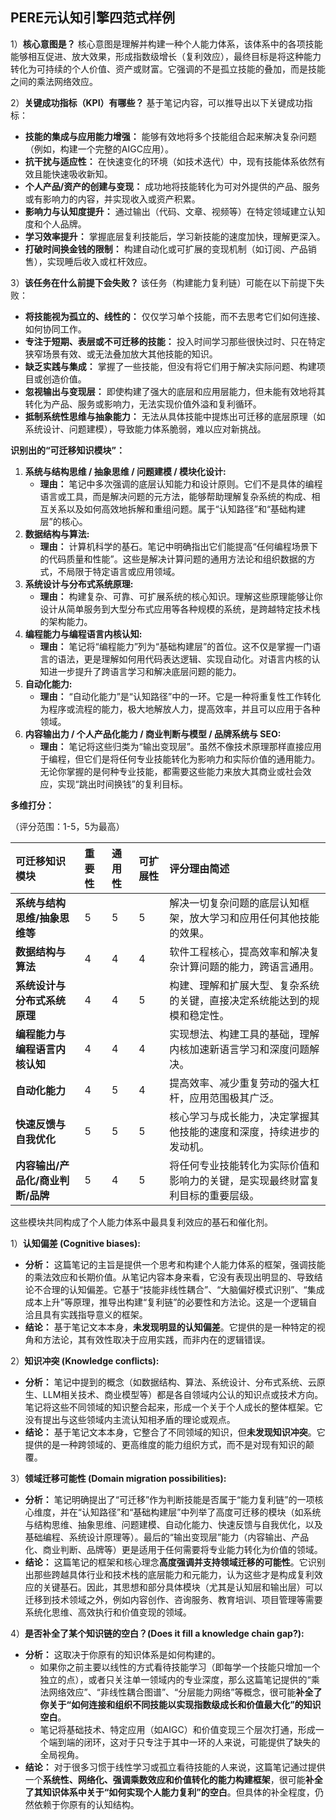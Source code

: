 ## PERE元认知引擎四范式样例

1）**核心意图是？**
核心意图是理解并构建一种个人能力体系，该体系中的各项技能能够相互促进、放大效果，形成指数级增长（复利效应），最终目标是将这种能力转化为可持续的个人价值、资产或财富。它强调的不是孤立技能的叠加，而是技能之间的乘法网络效应。

2）**关键成功指标（KPI）有哪些？**
基于笔记内容，可以推导出以下关键成功指标：
*   **技能的集成与应用能力增强：** 能够有效地将多个技能组合起来解决复杂问题（例如，构建一个完整的AIGC应用）。
*   **抗干扰与适应性：** 在快速变化的环境（如技术迭代）中，现有技能体系依然有效且能快速吸收新知。
*   **个人产品/资产的创建与变现：** 成功地将技能转化为可对外提供的产品、服务或有影响力的内容，并实现收入或资产积累。
*   **影响力与认知度提升：** 通过输出（代码、文章、视频等）在特定领域建立认知度和个人品牌。
*   **学习效率提升：** 掌握底层复利技能后，学习新技能的速度加快，理解更深入。
*   **打破时间换金钱的限制：** 构建自动化或可扩展的变现机制（如订阅、产品销售），实现睡后收入或杠杆效应。

3）**该任务在什么前提下会失败？**
该任务（构建能力复利链）可能在以下前提下失败：
*   **将技能视为孤立的、线性的：** 仅仅学习单个技能，而不去思考它们如何连接、如何协同工作。
*   **专注于短期、表层或不可迁移的技能：** 投入时间学习那些很快过时、只在特定狭窄场景有效、或无法叠加放大其他技能的知识。
*   **缺乏实践与集成：** 掌握了一些技能，但没有将它们用于解决实际问题、构建项目或创造价值。
*   **忽视输出与变现层：** 即使构建了强大的底层和应用层能力，但未能有效地将其转化为产品、服务或影响力，无法实现价值外溢和复利循环。
*   **抵制系统性思维与抽象能力：** 无法从具体技能中提炼出可迁移的底层原理（如系统设计、问题建模），导致能力体系脆弱，难以应对新挑战。


**识别出的“可迁移知识模块”：**

1.  **系统与结构思维 / 抽象思维 / 问题建模 / 模块化设计:**
    *   **理由：** 笔记中多次强调的底层认知能力和设计原则。它们不是具体的编程语言或工具，而是解决问题的元方法，能够帮助理解复杂系统的构成、相互关系以及如何高效地拆解和重组问题。属于“认知路径”和“基础构建层”的核心。
2.  **数据结构与算法:**
    *   **理由：** 计算机科学的基石。笔记中明确指出它们能提高“任何编程场景下的代码质量和性能”。这些是解决计算问题的通用方法论和组织数据的方式，不局限于特定语言或应用领域。
3.  **系统设计与分布式系统原理:**
    *   **理由：** 构建复杂、可靠、可扩展系统的核心知识。理解这些原理能够让你设计从简单服务到大型分布式应用等各种规模的系统，是跨越特定技术栈的架构能力。
4.  **编程能力与编程语言内核认知:**
    *   **理由：** 笔记将“编程能力”列为“基础构建层”的首位。这不仅是掌握一门语言的语法，更是理解如何用代码表达逻辑、实现自动化。对语言内核的认知进一步提升了跨语言学习和解决底层问题的能力。
5.  **自动化能力:**
    *   **理由：** “自动化能力”是“认知路径”中的一环。它是一种将重复性工作转化为程序或流程的能力，极大地解放人力，提高效率，并且可以应用于各种领域。
7.  **内容输出力 / 个人产品化能力 / 商业判断与模型 / 品牌系统与 SEO:**
    *   **理由：** 笔记将这些归类为“输出变现层”。虽然不像技术原理那样直接应用于编程，但它们是将任何专业技能转化为影响力和实际价值的通用能力。无论你掌握的是何种专业技能，都需要这些能力来放大其商业或社会效应，实现“跳出时间换钱”的复利目标。

**多维打分：**

（评分范围：1-5，5为最高）

| 可迁移知识模块                             | 重要性 | 通用性 | 可扩展性 | 评分理由简述                                                                 |
| :----------------------------------------- | :----- | :----- | :------- | :--------------------------------------------------------------------------- |
| **系统与结构思维/抽象思维等**              | 5      | 5      | 5        | 解决一切复杂问题的底层认知框架，放大学习和应用任何其他技能的效果。               |
| **数据结构与算法**                         | 4      | 4      | 4        | 软件工程核心，提高效率和解决复杂计算问题的能力，跨语言通用。                   |
| **系统设计与分布式系统原理**               | 4      | 4      | 5        | 构建、理解和扩展大型、复杂系统的关键，直接决定系统能达到的规模和稳定性。       |
| **编程能力与编程语言内核认知**             | 4      | 4      | 4        | 实现想法、构建工具的基础，理解内核加速新语言学习和深度问题解决。                 |
| **自动化能力**                             | 4      | 5      | 4        | 提高效率、减少重复劳动的强大杠杆，应用范围极其广泛。                           |
| **快速反馈与自我优化**                     | 5      | 5      | 5        | 核心学习与成长能力，决定掌握其他技能的速度和深度，持续进步的发动机。         |
| **内容输出/产品化/商业判断/品牌**          | 5      | 4      | 5        | 将任何专业技能转化为实际价值和影响力的关键，是实现最终财富复利目标的重要层级。 |

这些模块共同构成了个人能力体系中最具复利效应的基石和催化剂。



1）**认知偏差 (Cognitive biases):**
*   **分析：** 这篇笔记的主旨是提供一个思考和构建个人能力体系的框架，强调技能的乘法效应和长期价值。从笔记内容本身来看，它没有表现出明显的、导致结论不合理的认知偏差。它基于“技能非线性耦合”、“大脑偏好模式识别”、“集成成本上升”等原理，推导出构建“复利链”的必要性和方法论。这是一个逻辑自洽且具有实践指导意义的框架。
*   **结论：** 基于笔记文本本身，**未发现明显的认知偏差**。它提供的是一种特定的视角和方法论，其有效性取决于应用实践，而非内在的逻辑错误。

2）**知识冲突 (Knowledge conflicts):**
*   **分析：** 笔记中提到的概念（如数据结构、算法、系统设计、分布式系统、云原生、LLM相关技术、商业模型等）都是各自领域内公认的知识点或技术方向。笔记将这些不同领域的知识整合起来，形成一个关于个人成长的整体框架。它没有提出与这些领域内主流认知相矛盾的理论或观点。
*   **结论：** 基于笔记文本本身，它整合了不同领域的知识，但**未发现知识冲突**。它提供的是一种跨领域的、更高维度的能力组织方式，而不是对现有知识的颠覆。

3）**领域迁移可能性 (Domain migration possibilities):**
*   **分析：** 笔记明确提出了“可迁移”作为判断技能是否属于“能力复利链”的一项核心维度，并在“认知路径”和“基础构建层”中列举了高度可迁移的模块（如系统与结构思维、抽象思维、问题建模、自动化能力、快速反馈与自我优化，以及基础编程、系统设计原理等）。最后的“输出变现层”能力（内容输出、产品化、商业判断、品牌等）更是适用于任何需要将专业能力转化为价值的领域。
*   **结论：** 这篇笔记的框架和核心理念**高度强调并支持领域迁移的可能性**。它识别出那些跨越具体行业和技术栈的底层能力和元能力，认为这些才是构成复利效应的关键基石。因此，其思想和部分具体模块（尤其是认知层和输出层）可以迁移到技术领域之外，例如内容创作、咨询服务、教育培训、项目管理等需要系统化思维、高效执行和价值变现的领域。

4）**是否补全了某个知识链的空白？(Does it fill a knowledge chain gap?):**
*   **分析：** 这取决于你原有的知识体系是如何构建的。
    *   如果你之前主要以线性的方式看待技能学习（即每学一个技能只增加一个独立的点），或者只关注单一领域内的专业深度，那么这篇笔记提供的“乘法网络效应”、“非线性耦合图谱”、“分层能力网络”等概念，很可能**补全了你关于“如何连接和组织不同技能以实现指数级成长和价值最大化”的知识空白**。
    *   笔记将基础技术、特定应用（如AIGC）和价值变现三个层次打通，形成一个端到端的闭环，这对于只专注于其中一环的人来说，可能提供了缺失的全局视角。
*   **结论：** 对于很多习惯于线性学习或孤立看待技能的人来说，这篇笔记通过提供一个**系统性、网络化、强调乘数效应和价值转化的能力构建框架**，很可能**补全了其知识体系中关于“如何实现个人能力复利”的空白**。但具体的补全程度，仍然依赖于你原有的认知结构。

